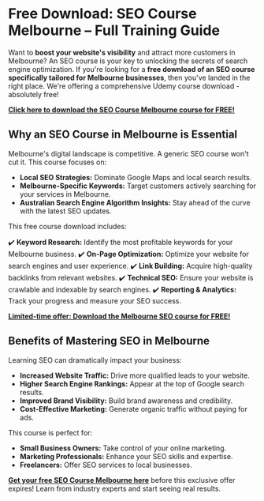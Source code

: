 # Free Download: SEO Course Melbourne – Full Training Guide

Want to **boost your website's visibility** and attract more customers in Melbourne? An SEO course is your key to unlocking the secrets of search engine optimization. If you're looking for a **free download of an SEO course specifically tailored for Melbourne businesses**, then you've landed in the right place. We're offering a comprehensive Udemy course download - absolutely free!

[**Click here to download the SEO Course Melbourne course for FREE!**](https://udemywork.com/seo-course-melbourne)

## Why an SEO Course in Melbourne is Essential

Melbourne's digital landscape is competitive. A generic SEO course won't cut it. This course focuses on:

*   **Local SEO Strategies:** Dominate Google Maps and local search results.
*   **Melbourne-Specific Keywords:** Target customers actively searching for your services in Melbourne.
*   **Australian Search Engine Algorithm Insights:** Stay ahead of the curve with the latest SEO updates.

This free course download includes:

✔️ **Keyword Research:** Identify the most profitable keywords for your Melbourne business.
✔️ **On-Page Optimization:** Optimize your website for search engines and user experience.
✔️ **Link Building:** Acquire high-quality backlinks from relevant websites.
✔️ **Technical SEO:** Ensure your website is crawlable and indexable by search engines.
✔️ **Reporting & Analytics:** Track your progress and measure your SEO success.

[**Limited-time offer: Download the Melbourne SEO course for FREE!**](https://udemywork.com/seo-course-melbourne)

## Benefits of Mastering SEO in Melbourne

Learning SEO can dramatically impact your business:

*   **Increased Website Traffic:** Drive more qualified leads to your website.
*   **Higher Search Engine Rankings:** Appear at the top of Google search results.
*   **Improved Brand Visibility:** Build brand awareness and credibility.
*   **Cost-Effective Marketing:** Generate organic traffic without paying for ads.

This course is perfect for:

*   **Small Business Owners:** Take control of your online marketing.
*   **Marketing Professionals:** Enhance your SEO skills and expertise.
*   **Freelancers:** Offer SEO services to local businesses.

**[Get your free SEO Course Melbourne here](https://udemywork.com/seo-course-melbourne)** before this exclusive offer expires! Learn from industry experts and start seeing real results.
